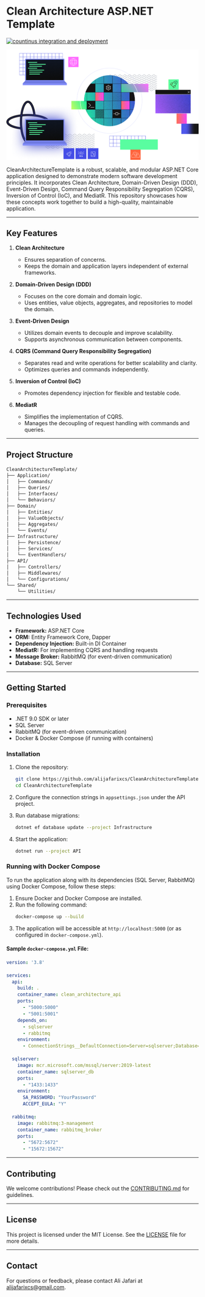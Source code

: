 # Clean Architecture ASP.NET Template
[![countinus integration and deployment](https://github.com/alijafarixcs/ASP_EXAMPLES/actions/workflows/ci-cd.yaml/badge.svg)](https://github.com/alijafarixcs/CleanArchitectureTemplate/blob/main/.github/workflows/main.yml)


![Clean Architecture ASP.NET CleanArchitectureTemplate](https://github.com/alijafarixcs/Clean-Architecture-ASP.NET/blob/main/Graphics3.png?raw=true)

CleanArchitectureTemplate is a robust, scalable, and modular ASP.NET Core application designed to demonstrate modern software development principles. It incorporates Clean Architecture, Domain-Driven Design (DDD), Event-Driven Design, Command Query Responsibility Segregation (CQRS), Inversion of Control (IoC), and MediatR. This repository showcases how these concepts work together to build a high-quality, maintainable application.

---

## Key Features

1. **Clean Architecture**
   - Ensures separation of concerns.
   - Keeps the domain and application layers independent of external frameworks.

2. **Domain-Driven Design (DDD)**
   - Focuses on the core domain and domain logic.
   - Uses entities, value objects, aggregates, and repositories to model the domain.

3. **Event-Driven Design**
   - Utilizes domain events to decouple and improve scalability.
   - Supports asynchronous communication between components.

4. **CQRS (Command Query Responsibility Segregation)**
   - Separates read and write operations for better scalability and clarity.
   - Optimizes queries and commands independently.

5. **Inversion of Control (IoC)**
   - Promotes dependency injection for flexible and testable code.

6. **MediatR**
   - Simplifies the implementation of CQRS.
   - Manages the decoupling of request handling with commands and queries.

---

## Project Structure

```plaintext
CleanArchitectureTemplate/
├── Application/
│   ├── Commands/
│   ├── Queries/
│   ├── Interfaces/
│   └── Behaviors/
├── Domain/
│   ├── Entities/
│   ├── ValueObjects/
│   ├── Aggregates/
│   └── Events/
├── Infrastructure/
│   ├── Persistence/
│   ├── Services/
│   └── EventHandlers/
├── API/
│   ├── Controllers/
│   ├── Middlewares/
│   └── Configurations/
└── Shared/
    └── Utilities/
```

---

## Technologies Used

- **Framework:** ASP.NET Core
- **ORM:** Entity Framework Core, Dapper
- **Dependency Injection:** Built-in DI Container
- **MediatR:** For implementing CQRS and handling requests
- **Message Broker:** RabbitMQ (for event-driven communication)
- **Database:** SQL Server

---

## Getting Started

### Prerequisites

- .NET 9.0 SDK or later
- SQL Server
- RabbitMQ (for event-driven communication)
- Docker & Docker Compose (if running with containers)

### Installation

1. Clone the repository:
   ```bash
   git clone https://github.com/alijafarixcs/CleanArchitectureTemplate.git
   cd CleanArchitectureTemplate
   ```

2. Configure the connection strings in `appsettings.json` under the API project.

3. Run database migrations:
   ```bash
   dotnet ef database update --project Infrastructure
   ```

4. Start the application:
   ```bash
   dotnet run --project API
   ```

### Running with Docker Compose

To run the application along with its dependencies (SQL Server, RabbitMQ) using Docker Compose, follow these steps:

1. Ensure Docker and Docker Compose are installed.
2. Run the following command:
   ```bash
   docker-compose up --build
   ```
3. The application will be accessible at `http://localhost:5000` (or as configured in `docker-compose.yml`).

#### Sample `docker-compose.yml` File:

```yaml
version: '3.8'

services:
  api:
    build: .
    container_name: clean_architecture_api
    ports:
      - "5000:5000"
      - "5001:5001"
    depends_on:
      - sqlserver
      - rabbitmq
    environment:
      - ConnectionStrings__DefaultConnection=Server=sqlserver;Database=CleanArchitectureDb;User Id=sa;Password=YourPassword;

  sqlserver:
    image: mcr.microsoft.com/mssql/server:2019-latest
    container_name: sqlserver_db
    ports:
      - "1433:1433"
    environment:
      SA_PASSWORD: "YourPassword"
      ACCEPT_EULA: "Y"

  rabbitmq:
    image: rabbitmq:3-management
    container_name: rabbitmq_broker
    ports:
      - "5672:5672"
      - "15672:15672"
```

---

## Contributing

We welcome contributions! Please check out the [CONTRIBUTING.md](CONTRIBUTING.md) for guidelines.

---

## License

This project is licensed under the MIT License. See the [LICENSE](LICENSE) file for more details.

---

## Contact

For questions or feedback, please contact Ali Jafari at [alijafarixcs@gmail.com](mailto:alijafarixcs@gmail.com).

